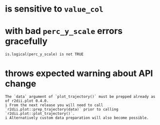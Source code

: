 # is sensitive to `value_col`

    

# with bad `perc_y_scale` errors gracefully

    is.logical(perc_y_scale) is not TRUE

# throws expected warning about API change

    The `data` argument of `plot_trajectory()` must be prepped already as of r2dii.plot 0.4.0.
    i From the next release you will need to call `r2dii.plot::prep_trajectory(data)` prior to calling `r2dii.plot::plot_trajectory()`.
    i Alternatively custom data preparation will also become possible.

